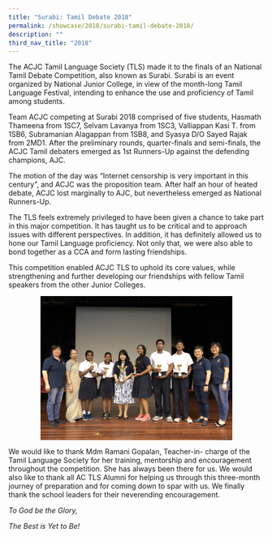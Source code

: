 ```yaml
---
title: "Surabi: Tamil Debate 2018"
permalink: /showcase/2018/surabi-tamil-debate-2018/
description: ""
third_nav_title: "2018"
---
```

The ACJC Tamil Language Society (TLS) made it to the finals of an National Tamil Debate Competition, also known as Surabi. Surabi is an event organized by National Junior College, in view of the month-long Tamil Language Festival, intending to enhance the use and proficiency of Tamil among students.

  

Team ACJC competing at Surabi 2018 comprised of five students, Hasmath Thameena from 1SC7, Selvam Lavanya from 1SC3, Valliappan Kasi T. from 1SB6, Subramanian Alagappan from 1SB8, and Syasya D/O Sayed Rajak from 2MD1. After the preliminary rounds, quarter-finals and semi-finals, the ACJC Tamil debaters emerged as 1st Runners-Up against the defending champions, AJC.

  

The motion of the day was “Internet censorship is very important in this century”, and ACJC was the proposition team. After half an hour of heated debate, ACJC lost marginally to AJC, but nevertheless emerged as National Runners-Up.

  

The TLS feels extremely privileged to have been given a chance to take part in this major competition. It has taught us to be critical and to approach issues with different perspectives. In addition, it has definitely allowed us to hone our Tamil Language proficiency. Not only that, we were also able to bond together as a CCA and form lasting friendships.

This competition enabled ACJC TLS to uphold its core values, while strengthening and further developing our friendships with fellow Tamil speakers from the other Junior Colleges.

<style>  
img {  
  display: block;  
  margin-left: auto;  
  margin-right: auto;  
}  
</style>  
<img style="width:75%;" src="/images/img_1601.jpg">  

We would like to thank Mdm Ramani Gopalan, Teacher-in- charge of the Tamil Language Society for her training, mentorship and encouragement throughout the competition. She has always been there for us. We would also like to thank all AC TLS Alumni for helping us through this three-month journey of preparation and for coming down to spar with us. We finally thank the school leaders for their neverending encouragement.

  

_To God be the Glory,_

_The Best is Yet to Be!_